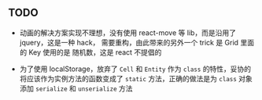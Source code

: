 ## TODO

- 动画的解决方案实现不理想，没有使用 react-move 等 lib，而是沿用了 jquery，这是一种 hack， 需要重构，由此带来的另外一个 trick 是 Grid 里面的 Key 使用的是 随机数，这是 react 不提倡的

- 为了使用 localStorage，放弃了 `Cell` 和 `Entity` 作为 `class` 的特性，妥协的将应该作为实例方法的函数变成了 `static` 方法，正确的做法是为 `class` 对象添加 `serialize` 和 `unserialize` 方法
